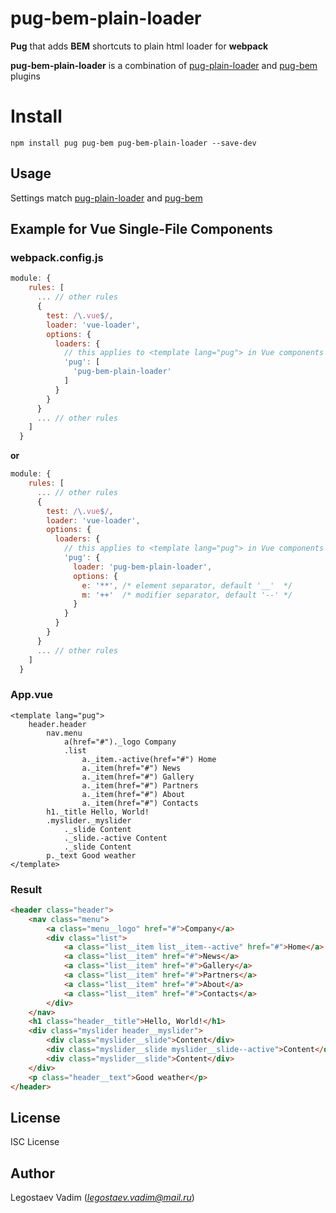 # pug-bem-plain-loader

**Pug** that adds **BEM** shortcuts to plain html loader for **webpack**

**pug-bem-plain-loader** is a combination of [pug-plain-loader](https://www.npmjs.com/package/pug-plain-loader) and [pug-bem](https://www.npmjs.com/package/pug-bem) plugins

# Install

```
npm install pug pug-bem pug-bem-plain-loader --save-dev
```

## Usage

Settings match [pug-plain-loader](https://www.npmjs.com/package/pug-plain-loader) and [pug-bem](https://www.npmjs.com/package/pug-bem)

## Example for Vue Single-File Components

### webpack.config.js

```js
module: {
    rules: [
      ... // other rules
      {
        test: /\.vue$/,
        loader: 'vue-loader',
        options: {
          loaders: {
            // this applies to <template lang="pug"> in Vue components
            'pug': [
              'pug-bem-plain-loader'
            ]
          }
        }
      }
      ... // other rules
    ]
  }
```

**or**

```js
module: {
    rules: [
      ... // other rules
      {
        test: /\.vue$/,
        loader: 'vue-loader',
        options: {
          loaders: {
            // this applies to <template lang="pug"> in Vue components
            'pug': {
              loader: 'pug-bem-plain-loader',
              options: {
                e: '**', /* element separator, default '__'  */
                m: '++'  /* modifier separator, default '--' */
              }
            }
          }
        }
      }
      ... // other rules
    ]
  }
```

### App.vue

```pug
<template lang="pug">
    header.header
        nav.menu
            a(href="#")._logo Company
            .list
                a._item.-active(href="#") Home
                a._item(href="#") News
                a._item(href="#") Gallery
                a._item(href="#") Partners
                a._item(href="#") About
                a._item(href="#") Contacts
        h1._title Hello, World!
        .myslider._myslider
            ._slide Content
            ._slide.-active Content
            ._slide Content
        p._text Good weather
</template>
```

### Result

```html
<header class="header">
    <nav class="menu">
        <a class="menu__logo" href="#">Company</a>
        <div class="list">
            <a class="list__item list__item--active" href="#">Home</a>
            <a class="list__item" href="#">News</a>
            <a class="list__item" href="#">Gallery</a>
            <a class="list__item" href="#">Partners</a>
            <a class="list__item" href="#">About</a>
            <a class="list__item" href="#">Contacts</a>
        </div>
    </nav>
    <h1 class="header__title">Hello, World!</h1>
    <div class="myslider header__myslider">
        <div class="myslider__slide">Content</div>
        <div class="myslider__slide myslider__slide--active">Content</div>
        <div class="myslider__slide">Content</div>
    </div>
    <p class="header__text">Good weather</p>
</header>
```

## License

ISC License

## Author

Legostaev Vadim (*legostaev.vadim@mail.ru*)